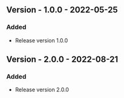## Version - 1.0.0 - 2022-05-25
### Added
- Release version 1.0.0

## Version - 2.0.0 - 2022-08-21
### Added
- Release version 2.0.0
